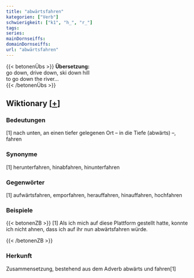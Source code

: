 ```yaml
---
title: "abwärtsfahren"
kategorien: ["Verb"]
schwierigkeit: ["k1", "h_", "r_"]
tags:
series:
mainDornseiffs:
domainDornseiffs:
url: "abwärtsfahren"
---
```


{{< betonenÜbs >}}
**Übersetzung:**  
go down, drive down, ski down hill  
to go down the river...  
{{< /betonenÜbs >}}

## Wiktionary [[+](https://de.wiktionary.org/wiki/abwärtsfahren)]

### Bedeutungen
[1] nach unten, an einen tiefer gelegenen Ort – in die Tiefe (abwärts) –, fahren  

### Synonyme
[1] herunterfahren, hinabfahren, hinunterfahren  

### Gegenwörter
[1] aufwärtsfahren, emporfahren, herauffahren, hinauffahren, hochfahren  

### Beispiele
{{< betonenZB >}}
[1] Als ich mich auf diese Plattform gestellt hatte, konnte ich nicht ahnen, dass ich auf ihr nun abwärtsfahren würde.  

{{< /betonenZB >}}
### Herkunft
Zusammensetzung, bestehend aus dem Adverb abwärts und fahren[1]  


